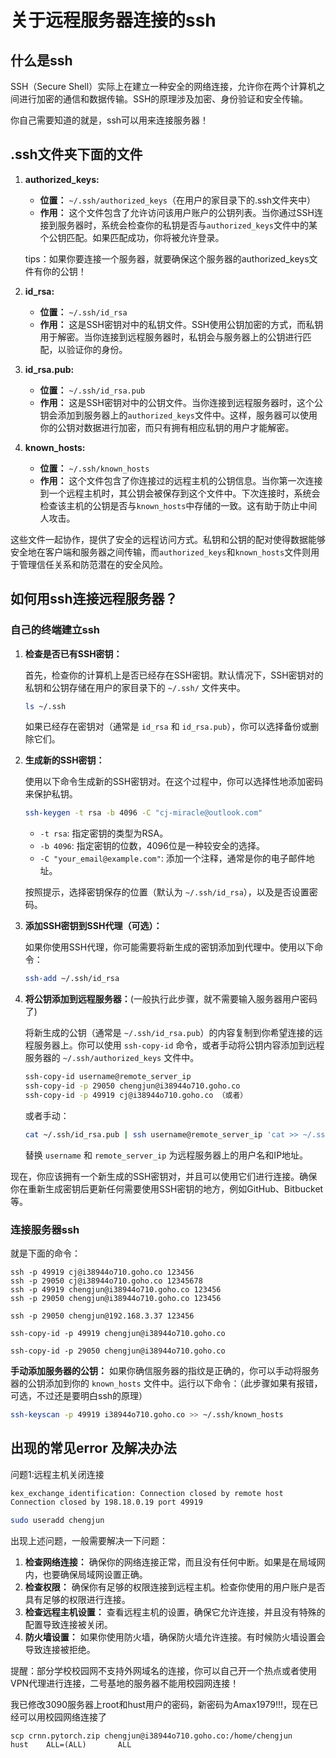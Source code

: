 # 关于远程服务器连接的ssh

## 什么是ssh

SSH（Secure Shell）实际上在建立一种安全的网络连接，允许你在两个计算机之间进行加密的通信和数据传输。SSH的原理涉及加密、身份验证和安全传输。

你自己需要知道的就是，ssh可以用来连接服务器！

## .ssh文件夹下面的文件

1. **authorized_keys:**
   
   - **位置：** `~/.ssh/authorized_keys`（在用户的家目录下的.ssh文件夹中）
   - **作用：** 这个文件包含了允许访问该用户账户的公钥列表。当你通过SSH连接到服务器时，系统会检查你的私钥是否与`authorized_keys`文件中的某个公钥匹配。如果匹配成功，你将被允许登录。
   
   tips：如果你要连接一个服务器，就要确保这个服务器的authorized_keys文件有你的公钥！
   
2. **id_rsa:**
   - **位置：** `~/.ssh/id_rsa`
   - **作用：** 这是SSH密钥对中的私钥文件。SSH使用公钥加密的方式，而私钥用于解密。当你连接到远程服务器时，私钥会与服务器上的公钥进行匹配，以验证你的身份。

3. **id_rsa.pub:**
   - **位置：** `~/.ssh/id_rsa.pub`
   - **作用：** 这是SSH密钥对中的公钥文件。当你连接到远程服务器时，这个公钥会添加到服务器上的`authorized_keys`文件中。这样，服务器可以使用你的公钥对数据进行加密，而只有拥有相应私钥的用户才能解密。

4. **known_hosts:**
   - **位置：** `~/.ssh/known_hosts`
   - **作用：** 这个文件包含了你连接过的远程主机的公钥信息。当你第一次连接到一个远程主机时，其公钥会被保存到这个文件中。下次连接时，系统会检查该主机的公钥是否与`known_hosts`中存储的一致。这有助于防止中间人攻击。

这些文件一起协作，提供了安全的远程访问方式。私钥和公钥的配对使得数据能够安全地在客户端和服务器之间传输，而`authorized_keys`和`known_hosts`文件则用于管理信任关系和防范潜在的安全风险。

## 如何用ssh连接远程服务器？

### 自己的终端建立ssh

1. **检查是否已有SSH密钥：**
   
   首先，检查你的计算机上是否已经存在SSH密钥。默认情况下，SSH密钥对的私钥和公钥存储在用户的家目录下的 `~/.ssh/` 文件夹中。

   ```bash
   ls ~/.ssh
   ```

   如果已经存在密钥对（通常是 `id_rsa` 和 `id_rsa.pub`），你可以选择备份或删除它们。

2. **生成新的SSH密钥：**

   使用以下命令生成新的SSH密钥对。在这个过程中，你可以选择性地添加密码来保护私钥。

   ```bash
   ssh-keygen -t rsa -b 4096 -C "cj-miracle@outlook.com"
   ```

   - `-t rsa`: 指定密钥的类型为RSA。
   - `-b 4096`: 指定密钥的位数，4096位是一种较安全的选择。
   - `-C "your_email@example.com"`: 添加一个注释，通常是你的电子邮件地址。

   按照提示，选择密钥保存的位置（默认为 `~/.ssh/id_rsa`），以及是否设置密码。

3. **添加SSH密钥到SSH代理（可选）：**

   如果你使用SSH代理，你可能需要将新生成的密钥添加到代理中。使用以下命令：

   ```bash
   ssh-add ~/.ssh/id_rsa
   ```

4. **将公钥添加到远程服务器：**(一般执行此步骤，就不需要输入服务器用户密码了)

   将新生成的公钥（通常是 `~/.ssh/id_rsa.pub`）的内容复制到你希望连接的远程服务器上。你可以使用 `ssh-copy-id` 命令，或者手动将公钥内容添加到远程服务器的 `~/.ssh/authorized_keys` 文件中。

   ```bash
   ssh-copy-id username@remote_server_ip
   ssh-copy-id -p 29050 chengjun@i38944o710.goho.co 
   ssh-copy-id -p 49919 cj@i38944o710.goho.co （或者）
   ```
   
   或者手动：
   
   ```bash
   cat ~/.ssh/id_rsa.pub | ssh username@remote_server_ip 'cat >> ~/.ssh/authorized_keys'
   ```
   
   替换 `username` 和 `remote_server_ip` 为远程服务器上的用户名和IP地址。

现在，你应该拥有一个新生成的SSH密钥对，并且可以使用它们进行连接。确保你在重新生成密钥后更新任何需要使用SSH密钥的地方，例如GitHub、Bitbucket等。

### 连接服务器ssh

就是下面的命令：

```
ssh -p 49919 cj@i38944o710.goho.co 123456
ssh -p 29050 cj@i38944o710.goho.co 12345678
ssh -p 49919 chengjun@i38944o710.goho.co 123456
ssh -p 29050 chengjun@i38944o710.goho.co 123456

ssh -p 29050 chengjun@192.168.3.37 123456

ssh-copy-id -p 49919 chengjun@i38944o710.goho.co

ssh-copy-id -p 29050 chengjun@i38944o710.goho.co
```

**手动添加服务器的公钥：** 如果你确信服务器的指纹是正确的，你可以手动将服务器的公钥添加到你的 `known_hosts` 文件中。运行以下命令：（此步骤如果有报错，可选，不过还是要明白ssh的原理）

```bash
ssh-keyscan -p 49919 i38944o710.goho.co >> ~/.ssh/known_hosts
```

## 出现的常见error 及解决办法

问题1:远程主机关闭连接

```bash
kex_exchange_identification: Connection closed by remote host
Connection closed by 198.18.0.19 port 49919

sudo useradd chengjun
```

出现上述问题，一般需要解决一下问题：

1. **检查网络连接：** 确保你的网络连接正常，而且没有任何中断。如果是在局域网内，也要确保局域网设置正确。
2. **检查权限：** 确保你有足够的权限连接到远程主机。检查你使用的用户账户是否具有足够的权限进行连接。
3. **检查远程主机设置：** 查看远程主机的设置，确保它允许连接，并且没有特殊的配置导致连接被关闭。
4. **防火墙设置：** 如果你使用防火墙，确保防火墙允许连接。有时候防火墙设置会导致连接被拒绝。

提醒：部分学校校园网不支持外网域名的连接，你可以自己开一个热点或者使用VPN代理进行连接，二号基地的服务器不能用校园网连接！

我已修改3090服务器上root和hust用户的密码，新密码为Amax1979!!!，现在已经可以用校园网络连接了

```
scp crnn.pytorch.zip chengjun@i38944o710.goho.co:/home/chengjun
hust    ALL=(ALL)       ALL

```

